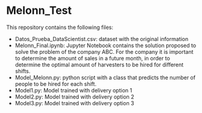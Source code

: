 # Melonn_Test

This repository contains the following files:

- Datos_Prueba_DataScientist.csv: dataset with the original information
- Melonn_Final.ipynb: Jupyter Notebook contains the solution proposed to solve the problem of the company ABC. 
For the company it is important to determine the amount of sales in a future month, in order to determine the optimal amount 
of harvesters to be hired for different shifts.
- Model_Melonn.py: python script with a class that predicts the number of people to be hired for each shift.
- Model1.py: Model trained with delivery option 1
- Model2.py: Model trained with delivery option 2
- Model3.py: Model trained with delivery option 3


